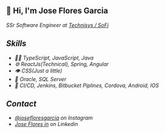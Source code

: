 <h2> 👋 Hi, I'm Jose Flores Garcia </h2>
<p><em>SSr Software Engineer at <a href="https://www.technisys.com/">Technisys / SoFi</a>

  ## Skills
- 👨‍💻 TypeScript, JavaScript, Java
- ⚙️ ReactJs(Technical), Spring, Angular
- 👁️ CSS(Just a little)
- 💽 Oracle, SQL Server
- 🔨 CI/CD, Jenkins, Bitbucket Piplines, Cordova, Android, IOS

## Contact
- [@josefloresgarcia](https://www.instagram.com/josefloresga/) on Instagram
- [Jose Flores in](https://www.linkedin.com/in/jose-flores-garcia-5741158b/) on Linkedin

